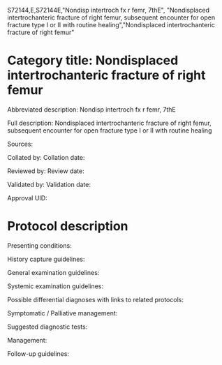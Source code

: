 S72144,E,S72144E,"Nondisp intertroch fx r femr, 7thE", "Nondisplaced intertrochanteric fracture of right femur, subsequent encounter for open fracture type I or II with routine healing","Nondisplaced intertrochanteric fracture of right femur"
# Category title: Nondisplaced intertrochanteric fracture of right femur

Abbreviated description: Nondisp intertroch fx r femr, 7thE

Full description: Nondisplaced intertrochanteric fracture of right femur, subsequent encounter for open fracture type I or II with routine healing

Sources:

Collated by:
Collation date:

Reviewed by:
Review date:

Validated by:
Validation date:

Approval UID:

# Protocol description

Presenting conditions:

History capture guidelines:

General examination guidelines:

Systemic examination guidelines:

Possible differential diagnoses with links to related protocols:

Symptomatic / Palliative management:

Suggested diagnostic tests:

Management:

Follow-up guidelines:

